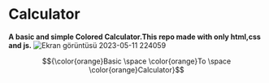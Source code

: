 # Calculator
<strong>A basic and simple Colored Calculator.This repo made with only html,css and js.</strong>
![Ekran görüntüsü 2023-05-11 224059](https://github.com/Berkay0607/Calculator/assets/89136410/119d68f4-bcae-4f07-b4f6-9c0ab3a4fc5e)



$${\color{orange}Basic \space \color{orange}To \space \color{orange}Calculator}$$
